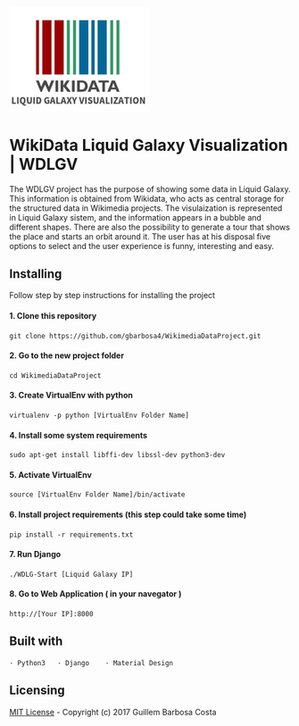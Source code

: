 <img src="https://github.com/LiquidGalaxyLAB/WikimediaDataProject/blob/master/static/img/logos/logo_WDLGV.png" width="250">

# WikiData Liquid Galaxy Visualization | WDLGV

The WDLGV project has the purpose of showing some data in Liquid Galaxy. This information is obtained from Wikidata, who acts as central storage for the structured data in Wikimedia projects.
The visulaization is represented in Liquid Galaxy sistem, and the information appears in a bubble and different shapes. There are also the possibility to generate a tour that shows the place and starts an orbit around it. 
The user has at his disposal five options to select and the user experience is funny, interesting and easy.

##  Installing

Follow step by step instructions for installing the project

#### 1. Clone this repository
  
    git clone https://github.com/gbarbosa4/WikimediaDataProject.git
    
#### 2. Go to the new project folder
  
    cd WikimediaDataProject

#### 3. Create VirtualEnv with python

    virtualenv -p python [VirtualEnv Folder Name]

#### 4. Install some system requirements

    sudo apt-get install libffi-dev libssl-dev python3-dev
    
#### 5. Activate VirtualEnv

    source [VirtualEnv Folder Name]/bin/activate

#### 6. Install project requirements (this step could take some time)

    pip install -r requirements.txt

#### 7. Run Django

    ./WDLG-Start [Liquid Galaxy IP]

#### 8. Go to Web Application ( in your navegator )

    http://[Your IP]:8000


##  Built with

    · Python3   · Django    · Material Design


## Licensing

[MIT License](https://github.com/LiquidGalaxyLAB/WikimediaDataProject/blob/master/LICENSE) - Copyright (c) 2017 Guillem         Barbosa Costa
    
